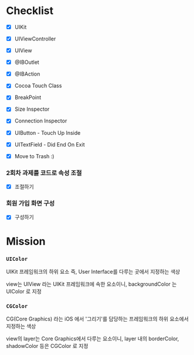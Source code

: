 
# Checklist
- [x] UIKit
- [x] UIViewController
- [x] UIView
- [x] @IBOutlet
- [x] @IBAction
- [x] Cocoa Touch Class
- [x] BreakPoint
- [x] Size Inspector
- [x] Connection Inspector
- [x] UIButton - Touch Up Inside
- [x] UITextField - Did End On Exit
- [x] Move to Trash :)


### 2회차 과제를 코드로 속성 조절
- [x] 조절하기

### 회원 가입 화면 구성
- [x] 구성하기


# Mission
### `UIColor` 
UIKit 프레임워크의 하위 요소
즉, User Interface를 다루는 곳에서 지정하는 색상

view는 UIView 라는 UIKit 프레임워크에 속한 요소이니, backgroundColor 는 UIColor 로 지정

### `CGColor`
CG(Core Graphics) 라는 iOS 에서 '그리기'를 담당하는 프레임워크의 하위 요소에서 지정하는 색상

view의 layer는 Core Graphics에서 다루는 요소이니, layer 내의 borderColor, shadowColor 등은 CGColor 로 지정